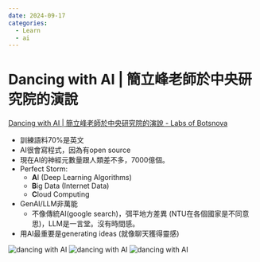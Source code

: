 ```yaml
---
date: 2024-09-17
categories:
  - Learn
  - ai
---
```


# Dancing with AI | 簡立峰老師於中央研究院的演說


[Dancing with AI | 簡立峰老師於中央研究院的演說 - Labs of Botsnova](https://labs.botsnova.com/2024/09/16/dancing-with-ai/)

- 訓練語料70%是英文
- AI很會寫程式，因為有open source
- 現在AI的神經元數量跟人類差不多，7000億個。
- Perfect Storm:
    - **A**I (Deep Learning Algorithms)
    - **B**ig Data (Internet Data)
    - **C**loud Computing
- GenAI/LLM非萬能
    - 不像傳統AI(google search)，弭平地方差異 (NTU在各個國家是不同意思)，LLM是一言堂。沒有時間感。
- 用AI最重要是generating ideas (就像聊天獲得靈感)

![dancing with AI](../../assets/blog/2024/dancing-with-ai_quick-learner.png)
![dancing with AI](../../assets/blog/2024/dancing-with-ai_minor-country.png)
![dancing with AI](../../assets/blog/2024/dancing-with-ai_edge-taiwan-chance.png)



